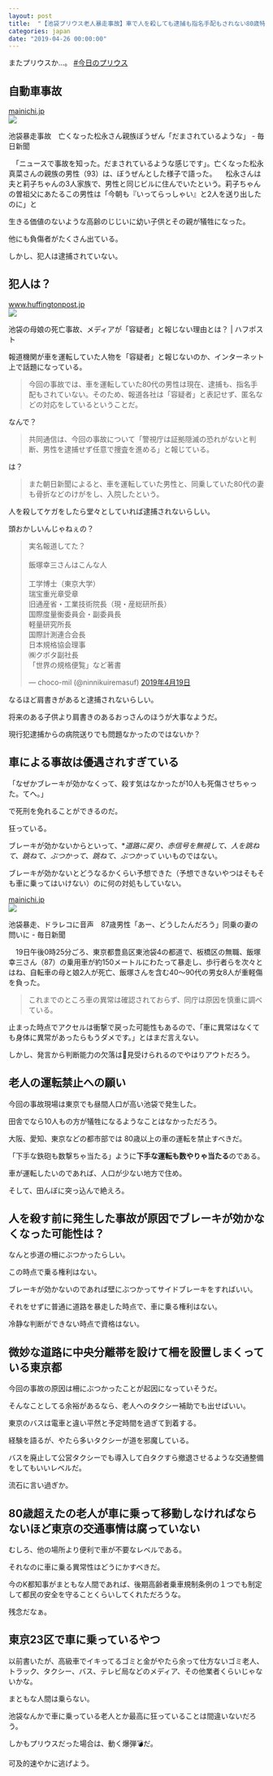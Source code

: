 ```yaml
---
layout: post
title:  "【池袋プリウス老人暴走事故】車で人を殺しても逮捕も指名手配もされない80歳特権階級のおっさん"
categories: japan
date: "2019-04-26 00:00:00"
---
```


またプリウスか...。 [#今日のプリウス](https://twitter.com/hashtag/%E4%BB%8A%E6%97%A5%E3%81%AE%E3%83%97%E3%83%AA%E3%82%A6%E3%82%B9?f=tweets&vertical=default)

## 自動車事故

<div class="card">
  <a href="https://mainichi.jp/articles/20190419/k00/00m/040/294000c"></a>
  <div class="card__header">
    <a href="https://mainichi.jp/articles/20190419/k00/00m/040/294000c">mainichi.jp</a>
  </div>
  <div class="card__image">
    <img src="https://cdn.mainichi.jp/vol1/2019/04/19/20190419k0000m040156000p/0c8.jpg?2">
  </div>
  <div class="card__title">
    <p>池袋暴走事故　亡くなった松永さん親族ぼうぜん「だまされているような」 - 毎日新聞</p>
  </div>
  <div class="card__description">
    <p>　「ニュースで事故を知った。だまされているような感じです」。亡くなった松永真菜さんの親族の男性（93）は、ぼうぜんとした様子で語った。 　松永さんは夫と莉子ちゃんの3人家族で、男性と同じビルに住んでいたという。莉子ちゃんの曽祖父にあたるこの男性は「今朝も『いってらっしゃい』と2人を送り出したのに」と</p>
  </div>
</div>

生きる価値のないような高齢のじじいに幼い子供とその親が犠牲になった。

他にも負傷者がたくさん出ている。

しかし、犯人は逮捕されていない。

## 犯人は？

<div class="card">
  <a href="https://www.huffingtonpost.jp/entry/to-be-suspect_jp_5cb83976e4b081fd16936e63"></a>
  <div class="card__header">
    <a href="https://www.huffingtonpost.jp/entry/to-be-suspect_jp_5cb83976e4b081fd16936e63">www.huffingtonpost.jp</a>
  </div>
  <div class="card__image">
    <img src="https://img.huffingtonpost.com/asset/5cbacea2240000f002044dcb.jpeg?ops=1200_630">
  </div>
  <div class="card__title">
    <p>池袋の母娘の死亡事故、メディアが「容疑者」と報じない理由とは？ | ハフポスト</p>
  </div>
  <div class="card__description">
    <p>報道機関が車を運転していた人物を「容疑者」と報じないのか、インターネット上で話題になっている。</p>
  </div>
</div>

> 今回の事故では、車を運転していた80代の男性は現在、逮捕も、指名手配もされていない。そのため、報道各社は「容疑者」と表記せず、匿名などの対応をしているということだ。

なんで？

> 共同通信は、今回の事故について「警視庁は証拠隠滅の恐れがないと判断、男性を逮捕せず任意で捜査を進める」と報じている。

は？

> また朝日新聞によると、車を運転していた男性と、同乗していた80代の妻も骨折などのけがをし、入院したという。

人を殺してケガをしたら堂々としていれば逮捕されないらしい。

頭おかしいんじゃねぇの？

<blockquote class="twitter-tweet" data-lang="ja"><p lang="ja" dir="ltr">実名報道してた？<br><br>飯塚幸三さんはこんな人<br><br>工学博士（東京大学）<br>瑞宝重光章受章<br>旧通産省・工業技術院長（現・産総研所長）<br>国際度量衡委員会・副委員長<br>軽量研究所長<br>国際計測連合会長<br>日本規格協会理事<br>㈱クボタ副社長<br>「世界の規格便覧」など著書</p>&mdash; choco-mil (@ninnikuiremasuf) <a href="https://twitter.com/ninnikuiremasuf/status/1119239437026594816?ref_src=twsrc%5Etfw">2019年4月19日</a></blockquote>
<script async src="https://platform.twitter.com/widgets.js" charset="utf-8"></script>

なるほど肩書きがあると逮捕されないらしい。

将来のある子供より肩書きのあるおっさんのほうが大事なようだ。

現行犯逮捕からの病院送りでも問題なかったのではないか？

## 車による事故は優遇されすぎている

「なぜかブレーキが効かなくって、殺す気はなかったが10人も死傷させちゃった。てへ。」

で死刑を免れることができるのだ。

狂っている。

ブレーキが効かないからといって、**道路に戻り、赤信号を無視して、人を跳ねて、跳ねて、ぶつかって、跳ねて、ぶつかって* いいものではない。

ブレーキが効かないとどうなるかくらい予想できた（予想できないやつはそもそも車に乗ってはいけない）のに何の対処もしていない。

<div class="card">
  <a href="https://mainichi.jp/articles/20190419/k00/00m/040/319000c"></a>
  <div class="card__header">
    <a href="https://mainichi.jp/articles/20190419/k00/00m/040/319000c">mainichi.jp</a>
  </div>
  <div class="card__image">
    <img src="https://cdn.mainichi.jp/vol1/2019/04/19/20190419k0000m040273000p/0c8.jpg?1">
  </div>
  <div class="card__title">
    <p>池袋暴走、ドラレコに音声　87歳男性「あー、どうしたんだろう」同乗の妻の問いに - 毎日新聞</p>
  </div>
  <div class="card__description">
    <p>　19日午後0時25分ごろ、東京都豊島区東池袋4の都道で、板橋区の無職、飯塚幸三さん（87）の乗用車が約150メートルにわたって暴走し、歩行者らを次々とはね、自転車の母と娘2人が死亡、飯塚さんを含む40～90代の男女8人が重軽傷を負った。</p>
  </div>
</div>

> これまでのところ車の異常は確認されておらず、同庁は原因を慎重に調べている。

止まった時点でアクセルは衝撃で戻った可能性もあるので、「車に異常はなくても身体に異常があったらもうダメです。」とはまだ言えない。

しかし、発言から判断能力の欠落は見受けられるのでやはりアウトだろう。

## 老人の運転禁止への願い

今回の事故現場は東京でも昼間人口が高い池袋で発生した。

田舎でなら10人もの方が犠牲になるようなことはなかっただろう。

大阪、愛知、東京などの都市部では 80歳以上の車の運転を禁止すべきだ。

「下手な鉄砲も数撃ちゃ当たる」ように**下手な運転も数やりゃ当たる**のである。

車が運転したいのであれば、人口が少ない地方で住め。

そして、田んぼに突っ込んで絶えろ。

## 人を殺す前に発生した事故が原因でブレーキが効かなくなった可能性は？

なんと歩道の柵にぶつかったらしい。

この時点で乗る権利はない。

ブレーキが効かないのであれば壁にぶつかってサイドブレーキをすればいい。

それをせずに普通に道路を暴走した時点で、車に乗る権利はない。

冷静な判断ができない時点で資格はない。

## 微妙な道路に中央分離帯を設けて柵を設置しまくっている東京都

今回の事故の原因は柵にぶつかったことが起因になっていそうだ。

そんなことしてる余裕があるなら、老人へのタクシー補助でも出せばいい。

東京のバスは電車と違い平然と予定時間を過ぎて到着する。

経験を語るが、やたら多いタクシーが道を邪魔している。

バスを廃止して公営タクシーでも導入して白タクすら撤退させるような交通整備をしてもいいレベルだ。

流石に言い過ぎか。

## 80歳超えたの老人が車に乗って移動しなければならないほど東京の交通事情は腐っていない

むしろ、他の場所より便利で車が不要なレベルである。

それなのに車に乗る異常性はどうにかすべきだ。

今のK都知事がまともな人間であれば、後期高齢者乗車規制条例の１つでも制定して都民の安全を守ることくらいしてくれただろうな。

残念だなぁ。

## 東京23区で車に乗っているやつ

以前書いたが、高級車でイキってるゴミと金がやたら余って仕方ないゴミ老人、トラック、タクシー、バス、テレビ局などのメディア、その他業者くらいじゃないかな。

まともな人間は乗らない。

池袋なんかで車に乗っている老人とか最高に狂っていることは間違いないだろう。

しかもプリウスだった場合は、動く爆弾💣だ。

可及的速やかに逃げよう。